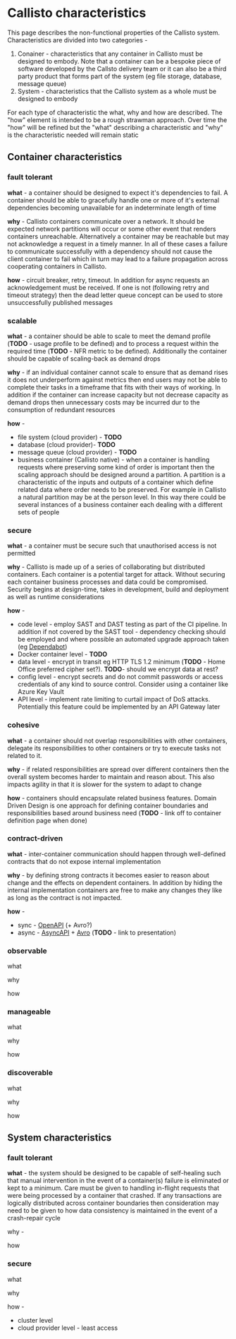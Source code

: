 
# Callisto characteristics

This page describes the non-functional properties of the Callisto system. Characteristics are divided into two categories -

1.  Conainer - characteristics that any container in Callisto must be designed to embody. Note that a container can be a bespoke piece of software developed by the Callsto delivery team or it can also be a third party product that forms part of the system (eg file storage, database, message queue)
2.  System - characteristics that the Callisto system as a whole must be designed to embody

For each type of characteristic the what, why and how are described. The "how" element is intended to be a rough strawman approach. Over time the "how" will be refined but the "what" describing a characteristic and "why" is the characteristic needed will remain static

## Container characteristics

### fault tolerant

**what** - a container should be designed to expect it's dependencies to fail. A container should be able to gracefully handle one or more of it's external dependencies becoming unavailable for an indeterminate length of time

**why** - Callisto containers communicate over a network. It should be expected network partitions will occur or some other event that renders containers unreachable. Alternatively a container may be reachable but may not acknowledge a request in a timely manner. In all of these cases a failure to communicate successfully with a dependency should not cause the client container to fail which in turn may lead to a failure propagation across cooperating containers in Callisto.

**how** - circuit breaker, retry, timeout. In addition for async requests an acknowledgement must be received. If one is not (following retry and timeout strategy) then the dead letter queue concept can be used to store unsuccessfully published messages

### scalable

**what** - a container should be able to scale to meet the demand profile (**TODO** - usage profile to be defined) and to process a request within the required time (**TODO** - NFR metric to be defined). Additionally the container should be capable of scaling-back as demand drops

**why** - if an individual container cannot scale to ensure that as demand rises it does not underperform against metrics then end users may not be able to complete their tasks in a timeframe that fits with their ways of working. In addition if the container can increase capacity but not decrease capacity as demand drops then unnecessary costs may be incurred dur to the consumption of redundant resources

**how** -

-   file system (cloud provider) -  **TODO**
-   database (cloud provider)-  **TODO**
-   message queue (cloud provider) -  **TODO**
-   business container (Callisto native) - when a container is handling requests where preserving some kind of order is important then the scaling approach should be designed around a partition. A partition is a characteristic of the inputs and outputs of a container which define related data where order needs to be preserved. For example in Callisto a natural partition may be at the person level. In this way there could be several instances of a business container each dealing with a different sets of people

### secure

**what** - a container must be secure such that unauthorised access is not permitted

**why** - Callisto is made up of a series of collaborating but distributed containers. Each container is a potential target for attack. Without securing each container business processes and data could be compromised. Security begins at design-time, takes in development, build and deployment as well as runtime considerations

**how** -

-   code level - employ SAST and DAST testing as part of the CI pipeline. In addition if not covered by the SAST tool - dependency checking should be employed and where possible an automated upgrade approach taken (eg  [Dependabot](https://dependabot.com/))
-   Docker container level -  **TODO**
-   data level - encrypt in transit eg HTTP TLS 1.2 minimum (**TODO** - Home Office preferred cipher set?).  **TODO**- should we encrypt data at rest?
-   config level - encrypt secrets and do not commit passwords or access credentials of any kind to source control. Consider using a container like Azure Key Vault
-   API level - implement rate limiting to curtail impact of DoS attacks. Potentially this feature could be implemented by an API Gateway later

### cohesive

**what**  - a container should not overlap responsibilities with other containers, delegate its responsibilities to other containers or try to execute tasks not related to it.

**why** - if related responsibilities are spread over different containers then the overall system becomes harder to maintain and reason about. This also impacts agility in that it is slower for the system to adapt to change

**how** - containers should encapsulate related business features. Domain Driven Design is one approach for defining container boundaries and responsibilities based around business need (**TODO** - link off to container definition page when done)

### contract-driven

**what** - inter-container communication should happen through well-defined contracts that do not expose internal implementation

**why** - by defining strong contracts it becomes easier to reason about change and the effects on dependent containers. In addition by hiding the internal implementation containers are free to make any changes they like as long as the contract is not impacted.

**how** -

-   sync -  [OpenAPI](https://www.openapis.org/)  (+ Avro?)
-   async -  [AsyncAPI](https://www.asyncapi.com/) +  [Avro](https://avro.apache.org/)  (**TODO** - link to presentation)

### observable

what

why

how  

### manageable

what

why

how

### discoverable 

what

why

how

## System characteristics

### fault tolerant

**what** - the system should be designed to be capable of self-healing such that manual intervention in the event of a container(s) failure is eliminated or kept to a minimum. Care must be given to handling in-flight requests that were being processed by a container that crashed. If any transactions are logically distributed across container boundaries then consideration may need to be given to how data consistency is maintained in the event of a crash-repair cycle

why -

how

### secure

what

why

how -

-   cluster level
-   cloud provider level - least access

	
	